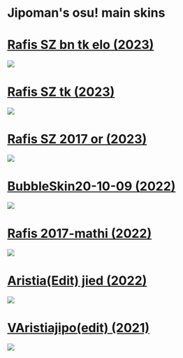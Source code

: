 # Jipoman's osu! main skins

# [Rafis SZ bn tk elo (2023)](https://mega.nz/file/he91GagC#AgGJ4BwLkv_Sonvan0O9U4yvQxj0zsopu-oZOYwJeTI)
![](https://i.imgur.com/OZiKA1R.jpg)

# [Rafis SZ tk (2023)](https://mega.nz/file/dfEDwAYQ#UBoCRjDwAZkqZbxiLp2Vb7486HNBWlyGTTRfO94OZ-U)
![](https://i.imgur.com/YUZ1eA9.jpg)

# [Rafis SZ 2017 or (2023)](https://cdn.discordapp.com/attachments/892108331328634880/1046581245049585714/Rafis_2017_SZ_or.osk)
![](https://i.imgur.com/dCfCyMb.jpg)

# [BubbleSkin20-10-09 (2022)](https://drive.google.com/uc?id=1EWEw9QVQTfzPUow7sOzMTO7aWeE2Jc5o&export=download)
![](https://i.imgur.com/oifZnX1.jpg)

# [Rafis 2017-mathi (2022)](https://drive.google.com/uc?id=1hb1m4XKV0sjIierJrDQWrluSLavidoup&export=download)
![](https://i.imgur.com/XxxnA7J.jpg)

# [Aristia(Edit) jied (2022)](https://drive.google.com/uc?id=1uKZgF6HU6wVGNAHsK2TYNcQVk0d8s-2R&export=download)
![](https://i.imgur.com/i3R9rAV.jpg)

# [VAristiajipo(edit) (2021)](https://drive.google.com/uc?id=1YYjzcRJNqaHdKGZrCeEDCaXudPd62cm9&export=download)
![](https://i.imgur.com/VYpjOp5.jpg)

